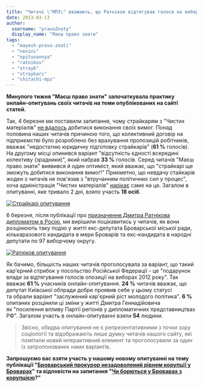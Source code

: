 ```yaml
---
title: "Читачі \"МПЗ\" вважають, що Ратніков відтягував голоси на виборах, а страйкарям бракує юристів"
date: 2013-03-13
author: 
  username: "pravoZnaty"
  display_name: "Маєш право знати"
tags: 
  - "mayesh-pravo-znati"
  - "novini"
  - "opituvannya"
  - "ratnikov"
  - "strayk"
  - "straykari"
  - "chitachi-mpz"
---
```


**Минулого тижня "Маєш право знати" започаткувала практику онлайн-опитувань своїх читачів на теми опублікованих на сайті статей.**

Так, 4 березня ми поставили запитання, чому страйкарям з "Чистих матеріалів" [не вдалось](https://mpz.brovary.org/kolektivniy-dogovir-na-chistih-materialah-zatverdila-menshist-trudovogo-kolektivu/) добитися виконання своїх вимог. Понад половина наших читачів причиною того, що колективний договір на підприємстві було розроблено без врахування пропозицій робітників, вважає "недостатню юридичну підготовку страйкарів" (**61 %** голосів). На другому місці опинився варіант "відсутність єдності всередині колективу (зрадники)", який набрав **33 %** голосів. Серед читачів "Маєш право знати" виявився й один оптиміст, який вважає, що "страйкарі ще зможуть добитися виконання вимог!" Прикметно, що невдачу стайкарів жоден з читачів не пов'язав з "втручанням політичних сил у процес", хоча адміністрація "Чистих матеріалів" [нарікає](https://mpz.brovary.org/rodion-mogilevskiy-breshe-vipravdovuyuchis-za-podiyi-na-chistih-materialah/) саме на це. Загалом в опитуванні, яке тривало 2 дні, взяло участь **18 осіб**.

[![Страйкарі опитування](https://mpz.brovary.org/wp-content/uploads/2013/03/Straykari-opituvannya.jpg)](https://mpz.brovary.org/wp-content/uploads/2013/03/Straykari-opituvannya.jpg)

6 березня, після публікації про [призначення Дмитра Ратнікова дипломатом в Росію](https://mpz.brovary.org/dmitra-ratnikova-priznachili-diplomatom-u-rosiyskiy-federatsiyi/), ми вирішили поцікавитись у читачів, як вони розцінюють таку подію у житті екс-депутата Броварської міської ради, кількаразового кандидата в мери Броварів та екс-кандидата в народні депутати по 97 виборчому округу.

[![Ратніков опитування](https://mpz.brovary.org/wp-content/uploads/2013/03/Ratnikov-opituvannya.jpg)](https://mpz.brovary.org/wp-content/uploads/2013/03/Ratnikov-opituvannya.jpg)

Як бачимо, більшість наших читачів проголосувала за варіант, що такий кар'єрний стрибок у посольство Російської Федерації - це "подарунок влади за відтягування голосів опозиції на виборах 2012 року". Так вважає **61 %** учасників онлайн-опитування. **24 %** читачів вважає, що депутат Київської облради добре проявив себе у цьому статусі та обрали варіант "заслужений кар'єрний ріст молодого політика". **6 %** опитаних розцінили ці зміни у житті Дмитра Геннадійовича як "посилення впливу Партії регіонів у дипломатичних представництвах РФ". Загалом участь в онлайн-опитуванні взяли **54** людини.

> Звісно, обидва опитування не є репрезентативними з точки зору соціології та відображають лише думку читачів нашого сайту, які помітили новий інтерактивний елемент та проголосували за один із запропонованих нами варіантів.

**Запрошуємо вас взяти участь у нашому новому опитуванні на тему публікації "[Броварський прокурор незадоволений рівнем корупції у Броварах](https://mpz.brovary.org/brovarskiy-prokuror-ne-zadovoleniy-rivnem-koruptsiyi-u-brovarah/ "Permanent Link to Броварський прокурор незадоволений рівнем корупції у Броварах")" та відповісти на запитання "[Чи борються у Броварах з корупцією](http://fluidsurveys.com/polls/sergilliukhin/corruption/)?"**
